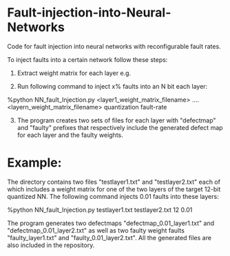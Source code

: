 # Fault-injection-into-Neural-Networks

Code for fault injection into neural networks with reconfigurable fault rates.

To inject faults into a certain network follow these steps:
1. Extract weight matrix for each layer e.g. 

2. Run following command to inject x% faults into an N bit each layer:

%python NN_fault_Injection.py <layer1_weight_matrix_filename> .... <layern_weight_matrix_filename> quantization fault-rate

3. The program creates two sets of files for each layer with "defectmap" and "faulty" prefixes that respectively include the generated defect map for each layer and the faulty weights.

# Example:

The directory contains two files "testlayer1.txt" and "testlayer2.txt" each of which includes a weight matrix for one of the two layers of the target 12-bit quantized NN. The following command injects 0.01 faults into these layers:

%python NN_fault_Injection.py testlayer1.txt testlayer2.txt 12 0.01

The program generates two defectmaps "defectmap_0.01_layer1.txt" and "defectmap_0.01_layer2.txt" as well as two faulty weight faults "faulty_layer1.txt" and "faulty_0.01_layer2.txt". All the generated files are also included in the repository.


